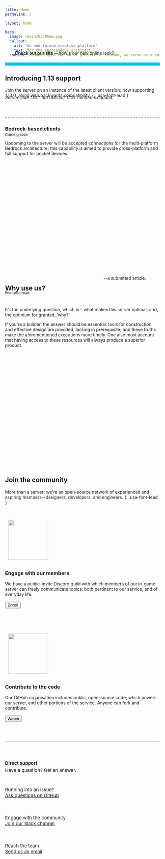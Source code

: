```yaml
---
title: Home
permalink: /

layout: home

hero:
  image: /main/BacM6mm.png
  callout:
    alt: "An end-to-end creative platform"
    text: for the spontaneous architect.
  content: Founded upon the moral grounds of freedom, we serve as a catalyst for architecture; and allow our members to function with minimal governance.

---
```


<div class="usa-alert usa-alert-info" style="padding-bottom: .5rem; padding-top: 1rem; margin-top: -6rem; border-bottom: 10px solid #02bfe7; background-image: none; padding-left: 0;">
	<div class="usa-alert-body" style="padding-left: 2rem;">
		<p class="usa-alert-text"><b>Check out our site </b>—&#8202;how's our new online look?</p>
	</div>
</div>

## Introducing 1.13 support

Join the server on an instance of the latest client version; now supporting 1.13.0, along with backwards compatibility.
{: .usa-font-lead }

<h6 style="margin-top:-1.5rem; margin-bottom: 0; text-transform: none;">Server-side 1.13.* not utilised; 1.10+ content excluded.</h6>

<hr style="margin-top: 3.5rem; border-top: 3px dashed #aeb0b5; background: #fff; color: #fff">

### Bedrock-based clients
<span class="usa-label" style="font-size: 12px; position: absolute; margin-top: -1rem;">Coming soon</span>

<p style="margin-top: 2em;">Upcoming to the server will be accepted connections for the multi-platform Bedrock architecture; this capability is aimed to provide cross-platform and full support for pocket devices.</p>

<section class="usa-hero" style="background-image: url('/novelmc.github.io/main/UJ4z0Jz.png'); margin-top: 5rem; margin-bottom: 6rem; position: relative; width: 100vw; left: calc(-50vw + 50%); height: 15rem;">
</section>

## Why use us?
<p style="position: absolute; margin-top: -4.5rem; margin-left: 20rem; padding: 0;">--a submitted article.</p>

<span class="usa-label" style="font-size: 12px; position: absolute; margin-top: -1.4rem;">Featured read</span>

<p class="usa-font-lead" style="margin-top: 3rem;">It’s the underlying question, which is – what makes this server optimal; and, the optimum for granted, ‘why?’</p>

If you're a builder, the answer should be essential: tools for construction and effective design are provided, lacking in prerequisite; and these truths make the aforementioned executions more timely. One also must account that having access to these resources will always produce a superior product.

<section class="usa-hero" style="background-image: url('/novelmc.github.io/main/UJ4z0Jz.png'); margin-top: 5rem; margin-bottom: 6rem; position: relative; width: 100vw; left: calc(-50vw + 50%); height: 15rem;">
</section>

## Join the community
More than a server; we're an open-source network of experienced and aspiring members--designers, developers, and engineers.
{: .usa-font-lead }

<div class="usa-grid" style="padding-top: 1.5rem !important; padding: 0;">
	<div class="usa-width-one-sixth" style="max-width: 13rem; margin-right: 3rem;">
		<img class="footer-main-img" src="/novelmc.github.io/assets/img/discord.svg" alt="" style="width: 130px; padding: 10px;">
	</div>
	<div class="usa-width-five-sixths footer-content">
		<h3>Engage with our members</h3>
		<p style="margin-bottom: 1rem; max-width: 65rem;">We have a public-invite Discord guild with which members of our in-game server can freely communicate topics; both pertinent to our service, and of everyday life.</p>
		<button class="usa-button">Enroll</button>
        </div>
</div>

<div class="usa-grid" style="padding-top: 4.5rem !important; padding: 0;">
	<div class="usa-width-one-sixth" style="max-width: 13rem; margin-right: 3rem;">
		<img class="footer-main-img" src="/novelmc.github.io/assets/img/github.svg" alt="" style="width: 130px; padding: 10px;">
	</div>
	<div class="usa-width-five-sixths footer-content">
		<h3>Contribute to the code</h3>
		<p style="margin-bottom: 1rem; max-width: 65rem;">Our GitHub organisation includes public, open-source code; which powers our server, and other portions of the service. Anyone can fork and contribute.</p>
		<button class="usa-button">Watch</button>
        </div>
</div>

<hr style="margin-top: 4rem;">

<div class="usa-grid-full footer-contact-links" style="font-size: 15px !important;">
	<div class="usa-width-one-fourth" style="padding-top: 1.5rem; padding-bottom: 1rem;">
		<h4 style="margin-bottom: 0.2rem;">Direct support</h4>
		<p style="margin: 0;">Have a question? Get an answer.</p>
	</div>
	<div class="usa-width-one-fourth" style="padding-top: 1.5rem; padding-bottom: 1.5rem;">
		<div class="usa-media_block">
			<img class="usa-media_block-img" src="/novelmc.github.io/assets/img/icon-question.svg" alt="" style="padding-top: 0.3rem;">
			<div class="usa-media_block-body">
				<p style="margin: 0; font-size: 15px;">Running into an issue?</p>
				<a href="https://github.com/uswds/uswds/issues/new">Ask questions on GitHub</a>
			</div>
		</div>
	</div>
	<div class="usa-width-one-fourth" style="padding-top: 1.5rem; padding-bottom: 1.5rem;">
		<div class="usa-media_block">
			<img class="usa-media_block-img" src="/novelmc.github.io/assets/img/icon-message.svg" alt="" style="padding-top: 0.3rem;">
			<div class="usa-media_block-body">
				<p style="margin: 0; font-size: 15px;">Engage with the community</p>
				<a href="https://chat.18f.gov/">Join our Slack channel</a>
			</div>
		</div>
	</div>
	<div class="usa-width-one-fourth" style="padding-top: 1.5rem; padding-bottom: 1.5rem;">
		<div class="usa-media_block">
			<img class="usa-media_block-img" src="/novelmc.github.io/assets/img/icon-envelope.svg" alt="" style="padding-top: 0.3rem;">
			<div class="usa-media_block-body">
				<p style="margin: 0; font-size: 15px;">Reach the team</p>
				<a href="mailto:support@novelmc.net">Send us an email</a>
			</div>
		</div>
	</div>
</div>
